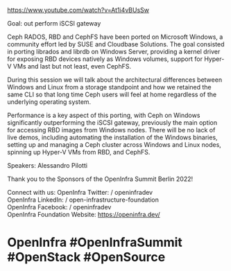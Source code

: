 <https://www.youtube.com/watch?v=At1i4vBUsSw>

Goal: out perform iSCSI gateway

Ceph RADOS, RBD and CephFS have been ported on Microsoft Windows, a community effort led by SUSE and Cloudbase Solutions. The goal consisted in porting librados and librdb on Windows Server, providing a kernel driver for exposing RBD devices natively as Windows volumes, support for Hyper-V VMs and last but not least, even CephFS.

During this session we will talk about the architectural differences between Windows and Linux from a storage standpoint and how we retained the same CLI so that long time Ceph users will feel at home regardless of the underlying operating system.

Performance is a key aspect of this porting, with Ceph on Windows significantly outperforming the iSCSI gateway, previously the main option for accessing RBD images from Windows nodes. There will be no lack of live demos, including automating the installation of the Windows binaries, setting up and managing a Ceph cluster across Windows and Linux nodes, spinning up Hyper-V VMs from RBD, and CephFS.

Speakers:
Alessandro Pilotti

Thank you to the Sponsors of the OpenInfra Summit Berlin 2022!

Connect with us:
OpenInfra Twitter:   / openinfradev  
OpenInfra LinkedIn:   / open-infrastructure-foundation  
OpenInfra Facebook:   / openinfradev  
OpenInfra Foundation Website: <https://openinfra.dev/>

# OpenInfra #OpenInfraSummit #OpenStack #OpenSource
